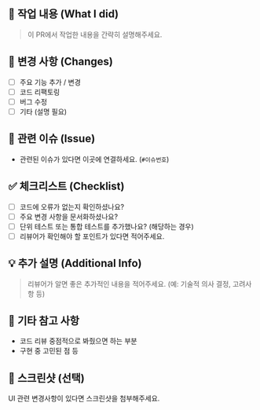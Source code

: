 ## 🎯 작업 내용 (What I did)
> 이 PR에서 작업한 내용을 간략히 설명해주세요.

## 📌 변경 사항 (Changes)
- [ ] 주요 기능 추가 / 변경
- [ ] 코드 리팩토링
- [ ] 버그 수정
- [ ] 기타 (설명 필요)

## 📂 관련 이슈 (Issue)
- 관련된 이슈가 있다면 이곳에 연결하세요. (`#이슈번호`)

## ✅ 체크리스트 (Checklist)
- [ ] 코드에 오류가 없는지 확인하셨나요?
- [ ] 주요 변경 사항을 문서화하셨나요?
- [ ] 단위 테스트 또는 통합 테스트를 추가했나요? (해당하는 경우)
- [ ] 리뷰어가 확인해야 할 포인트가 있다면 적어주세요.

## 💡 추가 설명 (Additional Info)
> 리뷰어가 알면 좋은 추가적인 내용을 적어주세요. (예: 기술적 의사 결정, 고려사항 등)

## 📎 기타 참고 사항
- 코드 리뷰 중점적으로 봐줬으면 하는 부분
- 구현 중 고민된 점 등

## 📸 스크린샷 (선택)
UI 관련 변경사항이 있다면 스크린샷을 첨부해주세요.